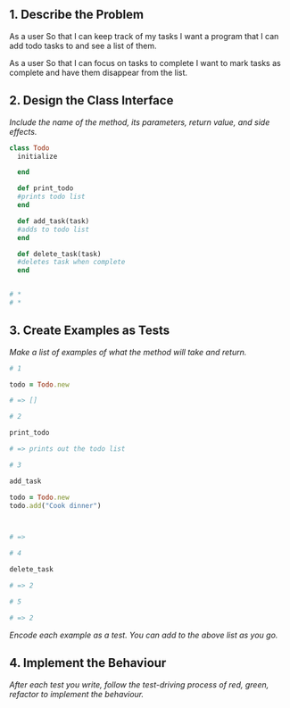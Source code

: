 ## 1. Describe the Problem

As a user
So that I can keep track of my tasks
I want a program that I can add todo tasks to and see a list of them.

As a user
So that I can focus on tasks to complete
I want to mark tasks as complete and have them disappear from the list.

## 2. Design the Class Interface

_Include the name of the method, its parameters, return value, and side effects._

``` ruby
class Todo
  initialize

  end

  def print_todo
  #prints todo list
  end

  def add_task(task)
  #adds to todo list
  end

  def delete_task(task)
  #deletes task when complete
  end


# * 
# * 
```

## 3. Create Examples as Tests

_Make a list of examples of what the method will take and return._

``` ruby
# 1 

todo = Todo.new

# => []

# 2

print_todo

# => prints out the todo list

# 3

add_task

todo = Todo.new
todo.add("Cook dinner")



# => 

# 4

delete_task

# => 2

# 5

# => 2

```
_Encode each example as a test. You can add to the above list as you go._ 

## 4. Implement the Behaviour 

_After each test you write, follow the test-driving process of red, green, refactor to implement the behaviour._